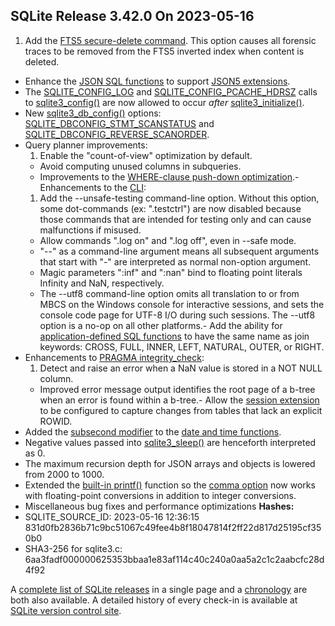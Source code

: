 ## SQLite Release 3\.42\.0 On 2023\-05\-16

1. Add the [FTS5 secure\-delete command](../fts5.html#the_secure_delete_configuration_option). This option causes all forensic traces
 to be removed from the FTS5 inverted index when content is deleted.
- Enhance the [JSON SQL functions](../json1.html) to support [JSON5 extensions](../json1.html#json5).
- The [SQLITE\_CONFIG\_LOG](../c3ref/c_config_covering_index_scan.html#sqliteconfiglog) and [SQLITE\_CONFIG\_PCACHE\_HDRSZ](../c3ref/c_config_covering_index_scan.html#sqliteconfigpcachehdrsz) calls to [sqlite3\_config()](../c3ref/config.html)
 are now allowed to occur *after* [sqlite3\_initialize()](../c3ref/initialize.html).
- New [sqlite3\_db\_config()](../c3ref/db_config.html) options: [SQLITE\_DBCONFIG\_STMT\_SCANSTATUS](../c3ref/c_dbconfig_defensive.html#sqlitedbconfigstmtscanstatus) and
 [SQLITE\_DBCONFIG\_REVERSE\_SCANORDER](../c3ref/c_dbconfig_defensive.html#sqlitedbconfigreversescanorder).
- Query planner improvements:
	1. Enable the "count\-of\-view" optimization by default.
	 - Avoid computing unused columns in subqueries.
	 - Improvements to the [WHERE\-clause push\-down optimization](../optoverview.html#pushdown).- Enhancements to the [CLI](../cli.html):
	1. Add the \-\-unsafe\-testing command\-line option. Without this option, some
	 dot\-commands (ex: ".testctrl") are now disabled because those commands
	 that are intended for testing only and can cause malfunctions if misused.
	 - Allow commands ".log on" and ".log off", even in \-\-safe mode.
	 - "\-\-" as a command\-line argument means all subsequent arguments that
	 start with "\-" are interpreted as normal non\-option argument.
	 - Magic parameters ":inf" and ":nan" bind to floating point literals
	 Infinity and NaN, respectively.
	 - The \-\-utf8 command\-line option omits all translation to or from
	 MBCS on the Windows console for interactive sessions, and sets
	 the console code page for UTF\-8 I/O during such sessions.
	 The \-\-utf8 option is a no\-op on all other platforms.- Add the ability for [application\-defined SQL functions](../appfunc.html) to have the same name
 as join keywords: CROSS, FULL, INNER, LEFT, NATURAL, OUTER, or RIGHT.
- Enhancements to [PRAGMA integrity\_check](../pragma.html#pragma_integrity_check):
	1. Detect and raise an error when a NaN value is stored in a NOT NULL column.
	 - Improved error message output identifies the root page of a b\-tree when
	 an error is found within a b\-tree.- Allow the [session extension](../sessionintro.html) to be configured to capture changes from
 tables that lack an explicit ROWID.
- Added the [subsecond modifier](../lang_datefunc.html#subsec) to the [date and time functions](../lang_datefunc.html).
- Negative values passed into [sqlite3\_sleep()](../c3ref/sleep.html) are henceforth interpreted as 0\.
- The maximum recursion depth for JSON arrays and objects is lowered from 2000
 to 1000\.
- Extended the [built\-in printf()](../printf.html) function so the [comma option](../printf.html#comma) now works with
 floating\-point conversions in addition to integer conversions.
- Miscellaneous bug fixes and performance optimizations
**Hashes:**
- SQLITE\_SOURCE\_ID: 2023\-05\-16 12:36:15 831d0fb2836b71c9bc51067c49fee4b8f18047814f2ff22d817d25195cf350b0
- SHA3\-256 for sqlite3\.c: 6aa3fadf000000625353bbaa1e83af114c40c240a0aa5a2c1c2aabcfc28d4f92



A [complete list of SQLite releases](../changes.html)
 in a single page and a [chronology](../chronology.html) are both also available.
 A detailed history of every
 check\-in is available at
 [SQLite version control site](https://www.sqlite.org/src/timeline).


